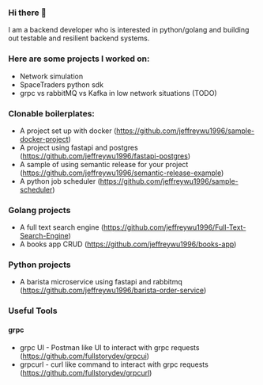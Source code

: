 ### Hi there 👋

I am a backend developer who is interested in python/golang and building out testable and resilient backend systems.

### Here are some projects I worked on:
- Network simulation
- SpaceTraders python sdk
- grpc vs rabbitMQ vs Kafka in low network situations (TODO)

### Clonable boilerplates:
- A project set up with docker (https://github.com/jeffreywu1996/sample-docker-project)
- A project using fastapi and postgres (https://github.com/jeffreywu1996/fastapi-postgres)
- A sample of using semantic release for your project (https://github.com/jeffreywu1996/semantic-release-example)
- A python job scheduler (https://github.com/jeffreywu1996/sample-scheduler)

### Golang projects
- A full text search engine (https://github.com/jeffreywu1996/Full-Text-Search-Engine)
- A books app CRUD (https://github.com/jeffreywu1996/books-app)

### Python projects
- A barista microservice using fastapi and rabbitmq (https://github.com/jeffreywu1996/barista-order-service)

### Useful Tools
#### grpc
- grpc UI - Postman like UI to interact with grpc requests (https://github.com/fullstorydev/grpcui)
- grpcurl - curl like command to interact with grpc requests (https://github.com/fullstorydev/grpcurl)


<!--
**jeffreywu1996/jeffreywu1996** is a ✨ _special_ ✨ repository because its `README.md` (this file) appears on your GitHub profile.

Here are some ideas to get you started:

- 🔭 I’m currently working on ...
- 🌱 I’m currently learning ...
- 👯 I’m looking to collaborate on ...
- 🤔 I’m looking for help with ...
- 💬 Ask me about ...
- 📫 How to reach me: ...
- 😄 Pronouns: ...
- ⚡ Fun fact: ...
-->
